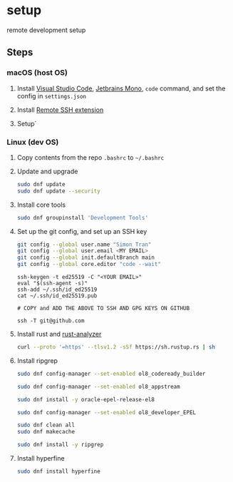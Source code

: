 # setup

remote development setup

## Steps

### macOS (host OS)

1. Install [Visual Studio Code](https://code.visualstudio.com/), [Jetbrains Mono](https://www.jetbrains.com/lp/mono/), `code` command, and set the config in `settings.json`

2. Install [Remote SSH extension](https://marketplace.visualstudio.com/items?itemName=ms-vscode-remote.remote-ssh)

4. Setup`   

### Linux (dev OS)

1. Copy contents from the repo `.bashrc` to `~/.bashrc`

2. Update and upgrade

   ```sh
   sudo dnf update
   sudo dnf update --security
   ```

4. Install core tools

   ```sh
   sudo dnf groupinstall 'Development Tools'
   ```

5. Set up the git config, and set up an SSH key

   ```sh
   git config --global user.name "Simon Tran"
   git config --global user.email <MY EMAIL>
   git config --global init.defaultBranch main
   git config --global core.editor "code --wait"
   ```

   ```
   ssh-keygen -t ed25519 -C "<YOUR EMAIL>"
   eval "$(ssh-agent -s)"
   ssh-add ~/.ssh/id_ed25519
   cat ~/.ssh/id_ed25519.pub 
   
   # COPY and ADD THE ABOVE TO SSH AND GPG KEYS ON GITHUB

   ssh -T git@github.com
   ```

6. Install rust and [rust-analyzer](https://marketplace.visualstudio.com/items?itemName=rust-lang.rust-analyzer)

   ```sh
   curl --proto '=https' --tlsv1.2 -sSf https://sh.rustup.rs | sh
   ```

7. Install ripgrep

   ```sh
   sudo dnf config-manager --set-enabled ol8_codeready_builder
   
   sudo dnf config-manager --set-enabled ol8_appstream
   
   sudo dnf install -y oracle-epel-release-el8
   
   sudo dnf config-manager --set-enabled ol8_developer_EPEL
   
   sudo dnf clean all
   sudo dnf makecache
   
   sudo dnf install -y ripgrep
   ```

8. Install hyperfine

   ```sh
   sudo dnf install hyperfine
   ```





